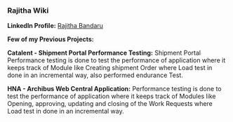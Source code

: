 ### Rajitha Wiki

**LinkedIn Profile:** [Rajitha Bandaru](www.linkedin.com/in/bandaru-rajitha-3129b5112)

**Few of my Previous Projects:**

**Catalent - Shipment Portal Performance Testing:** 
Shipment Portal Performance testing is done to test the performance of application where it keeps track of Module like Creating shipment Order where Load test in done in an incremental way, also performed endurance Test.

**HNA - Archibus Web Central Application:**
Performance testing is done to test the performance of application where it keeps track of Modules like Opening, approving, updating and closing of the Work Requests where Load test in done in an incremental way.